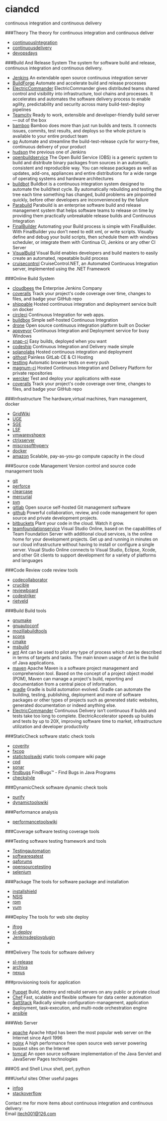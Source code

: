 ciandcd
=======
continuous integration and continuous delivery

###Theory
The theory for continuous integration and continuous deliver
- [continuousIntegration](http://martinfowler.com/articles/continuousIntegration.html)  
- [continuousdelivery](http://continuousdelivery.com)  
- [devopsdays](http://www.devopsdays.org)  

###Build And Release System
The system for software build and release, continuous integration and continuous delivery.
- [Jenkins](http://jenkins-ci.org)  An extendable open source continuous integration server  
- [BuildForge](https://jazz.net/downloads/rational-build-forge)  Automate and accelerate build and release processes  
- [ElectricCommander](http://www.electric-cloud.com/products/electriccommander.php)  ElectricCommander gives distributed teams shared control and visibility into infrastructure, tool chains and processes. It accelerates and automates the software delivery process to enable agility, predictability and security across many build-test-deploy pipelines  
- [Teamcity](http://www.jetbrains.com/teamcity/index.html)  Ready to work, extensible 
and developer-friendly build server — out of the box 
- [bamboo](https://www.atlassian.com/software/bamboo)  Bamboo does more than just run builds and tests. It connects issues, commits, test results, and deploys so the whole picture is available to your entire product team  
- [go](http://www.go.cd)  Automate and streamline the build-test-release cycle for worry-free, continuous delivery of your product  
- [hudson](http://hudson-ci.org)  the previous one of Jenkins  
- [openbuildservice](http://openbuildservice.org)  The Open Build Service (OBS) is a generic system to build and distribute binary packages from sources in an automatic, consistent and reproducible way. You can release packages as well as updates, add-ons, appliances and entire distributions for a wide range of operating systems and hardware architectures  
- [buildbot](http://trac.buildbot.net)   Buildbot is a continuous integration system designed to automate the build/test cycle. By automatically rebuilding and testing the tree each time something has changed, build problems are pinpointed quickly, before other developers are inconvenienced by the failure  
- [Parabuild](http://www.viewtier.com/index.htm)  Parabuild is an enterprise software build and release management system that helps software teams to release on time by providing them practically unbreakable release builds and Continuous Integration  
- [FinalBuilder](https://www.finalbuilder.com/)  Automating your Build process is simple with FinalBuilder. With FinalBuilder you don't need to edit xml, or  write scripts. Visually define and debug your build scripts, then schedule them with windows scheduler, or integrate them with Continua CI, Jenkins or any other CI Server  
- [VisualBuild](http://www.kinook.com/VisBuildPro)  Visual Build enables developers and build masters to easily create an automated, repeatable build process  
- [cruisecontrol](http://www.cruisecontrolnet.org)  CruiseControl.NET, an Automated Continuous Integration server, implemented using the .NET Framework  

###Online Build System
- [cloudbees](http://www.cloudbees.com) the Enterprise Jenkins Company  
- [coveralls](https://coveralls.io)  Track your project's code coverage over time, changes to files, and badge your GitHub repo
- [shippable](https://www.shippable.com)  Hosted continuous integration and deployment service built on docker  
- [circleci](https://circleci.com)  Continuous Integration for web apps.  
- [buildbox](https://buildbox.io)  Simple self-hosted Continuous Integration
- [drone](https://drone.io) Open source continuous integration platform built on Docker
- [appveyor](http://www.appveyor.com)  Continuous Integration and Deployment service for busy Windows 
- [snap-ci](https://snap-ci.com) Easy builds, deployed when you want   
- [codeship](https://codeship.com)  Continuous Integration and Delivery made simple
- [solanolabs](https://www.solanolabs.com)  Hosted continuous integration and deployment  
- [githost](https://githost.io)  Painless GitLab CE & CI Hosting
- [testling](https://ci.testling.com) Automatic browser tests on every push  
- [magnum-ci](https://magnum-ci.com)  Hosted Continuous Integration and Delivery Platform for private repositories  
- [wercker](http://wercker.com)  Test and deploy your applications with ease  
- [coveralls](https://coveralls.io)  Track your project's code coverage over time, changes to files, and badge your GitHub repo

###Infrastructure
The hardware,virtual machines, fram management, docker
- [GridWiki](http://wiki.gridengine.info/wiki/index.php/Main_Page)  
- [UGE](http://www.univa.com)  
- [SGE](gridscheduler.sourceforge.net)  
- [LSF](http://www-03.ibm.com/systems/platformcomputing/products/lsf)  
- [vmwarevshpere](http://www.vmware.com/products/vsphere)  
- [ctrixserver](http://www.citrix.com/products/xenserver/overview.html)  
- [miscrosofthyperv]()  
- [docker](https://www.docker.com) 
- [amazon](http://aws.amazon.com/ec2) Scalable, pay-as-you-go compute capacity in the cloud  

###Source code Management
Version control and source code management tools
- [git](http://git-scm.com)  
- [perforce](http://www.perforce.com)  
- [clearcase]()  
- [mercurial](http://mercurial.selenic.com)  
- [svn](http://subversion.apache.org)  
- [gitlab](https://www.gitlab.com)  Open source self-hosted Git management software  
- [github](https://github.com)  Powerful collaboration, review, and code management for open source and private development projects.
- [bitbuckets](https://bitbucket.org)  Plant your code in the cloud. Watch it grow.
- [teamfoundationservice](http://tfs.visualstudio.com)  Visual Studio Online, based on the capabilities of Team Foundation Server with additional cloud services, is the online home for your development projects. Get up and running in minutes on our cloud infrastructure without having to install or configure a single server. Visual Studio Online connects to Visual Studio, Eclipse, Xcode, and other Git clients to support development for a variety of platforms and languages  

###Code Review
code review tools
- [codecollaborator](http://smartbear.com/products/software-development/code-review) 
- [crucible](http://www.atlassian.com/software/crucible/overview)  
- [reviewboard](http://www.reviewboard.org)  
- [codestriker](http://codestriker.sourceforge.net)  
- [rietveld](http://code.google.com/p/rietveld)  

###Build
Build tools
- [gnumake](http://www.gnu.org/software/make)
- [gnuautoconf](http://www.gnu.org/software/autoconf)
- [mozillabuildtools](https://developer.mozilla.org/en-US/docs/Mozilla/Developer_guide/Build_Instructions)  
- [scons](http://www.scons.org)  
- [cmake](http://www.cmake.org)  
- [msbuild](http://msdn.microsoft.com/en-us/library/dd393574.aspx)  
- [ant](http://ant.apache.org)  Ant can be used to pilot any type of process which can be described in terms of targets and tasks. The main known usage of Ant is the build of Java applications.  
- [maven](http://maven.apache.org)  Apache Maven is a software project management and comprehension tool. Based on the concept of a project object model (POM), Maven can manage a project's build, reporting and documentation from a central piece of information.  
- [gradle](http://www.gradle.org)   Gradle is build automation evolved. Gradle can automate the building, testing, publishing, deployment and more of software packages or other types of projects such as generated static websites, generated documentation or indeed anything else.  
- [ElectricCommander](http://electric-cloud.com/products/electricaccelerator)   Continuous Delivery isn’t continuous if builds and tests take too long to complete. ElectricAccelerator speeds up builds and tests by up to 20X, improving software time to market, infrastructure utilization and developer productivity  

###StaticCheck
software static check tools
- [coverity](http://www.coverity.com/)  
- [fxcop](http://msdn.microsoft.com/en-us/library/bb429476%28VS.80%29.aspx)  
- [statictoolswiki](http://en.wikipedia.org/wiki/List_of_tools_for_static_code_analysis) static tools compare wiki page  
- [cpd](http://pmd.sourceforge.net/pmd-4.3.0/cpd.html) 
- [sonar]()  
- [findbugs](http://findbugs.sourceforge.net)  FindBugs™ - Find Bugs in Java Programs  
- [checkstyle](http://checkstyle.sourceforge.net)  

###DynamicCheck
software dynamic check tools
- [purify]()  
- [dynamictoolswiki](http://en.wikipedia.org/wiki/Dynamic_program_analysis)  

###Performance analysis
- [performancetoolswiki](http://en.wikipedia.org/wiki/List_of_performance_analysis_tools)  

###Coverage
software testing coverage tools

###Testing
software testing framework and tools
- [Testingautomation](http://en.wikipedia.org/wiki/Test_automation)  
- [softwareqatest](http://www.softwareqatest.com)  
- [qaforums](http://www.qaforums.com)  
- [opensourcetesting](http://www.opensourcetesting.org)  
- [selenium](http://www.seleniumhq.org)  

###Package
The tools for software package and installation
- [installshield](http://www.installshield.com)  
- [NSIS](http://nsis.sourceforge.net)  
- [rpm](http://rpm.org)  
- [yum](http://yum.baseurl.org)  

###Deploy
The tools for web site deploy
- [jfrog](http://www.jfrog.com)
- [xl-deploy](http://xebialabs.com/products/xl-deploy)  
- [Jenkinsdeployplugin]()   
- [](https://bintray.com)  

###Delivery
The tools for software delivery
- [sl-release](http://xebialabs.com/products/xl-release)  
- [archiva](http://archiva.apache.org/index.cgi)  
- [nexus](http://www.sonatype.com/nexus)  

###provisioning tools for application 
- [Puppet]() Build, destroy and rebuild servers on any public or private cloud    
- [Chef](http://www.opscode.com/chef)  Fast, scalable and flexible software for data center automation  
- [SaltStack](http://www.saltstack.com/community) Radically simple configuration-management, application deployment, task-execution, and multi-node orchestration engine  
- [ansible](http://www.ansible.com)  

###Web Server
- [apache](https://httpd.apache.org)  Apache httpd has been the most popular web server on the Internet since April 1996
- [nginx](http://nginx.org) A high performance free open source web server powering busiest sites on the Internet  
- [tomcat](http://tomcat.apache.org)  An open source software implementation of the Java Servlet and JavaServer Pages technologies  

###OS and Shell
Linux shell, perl, python

###Useful sites
Other useful pages
- [infoq](http://www.infoq.com)  
- [stackoverflow](http://stackoverflow.com)  

Contact me for more items about continuous integration and continuous delivery:  
Email itech001@126.com  




